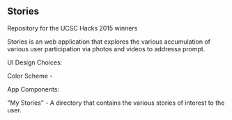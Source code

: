 Stories
-------
Repository for the UCSC Hacks 2015 winners

Stories is an web application that explores the various accumulation of various user participation via photos and videos to addressa prompt.

UI Design Choices:

Color Scheme - 

App Components:

"My Stories" - A directory that contains the various stories of interest to the user.


